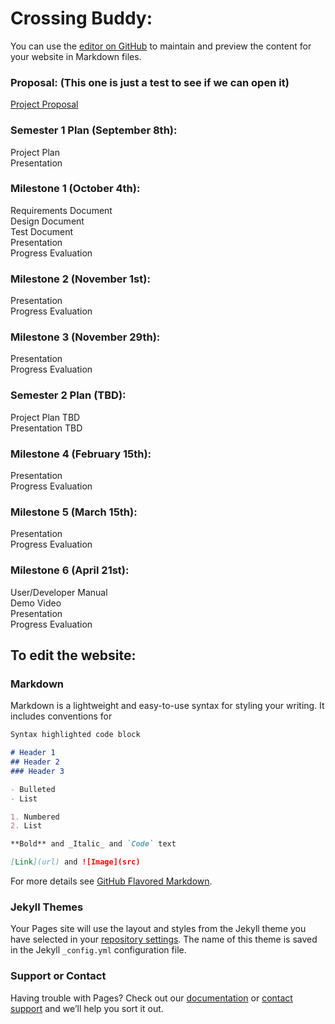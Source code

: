 # Crossing Buddy:

You can use the [editor on GitHub](https://github.com/rschwieter/CrossingBuddy/edit/gh-pages/index.md) to maintain and preview the content for your website in Markdown files.

### Proposal: (This one is just a test to see if we can open it)
[Project Proposal](https://docs.google.com/presentation/d/1ZuiCjqBRgZdMdqE8y38JPiSn66Kbp3qO/edit?usp=sharing&ouid=107477535328863637721&rtpof=true&sd=true) 

### Semester 1 Plan (September 8th):
Project Plan  
Presentation

### Milestone 1 (October 4th):
Requirements Document  
Design Document  
Test Document  
Presentation  
Progress Evaluation  

### Milestone 2 (November 1st):
Presentation  
Progress Evaluation  

### Milestone 3 (November 29th):
Presentation  
Progress Evaluation  

### Semester 2 Plan (TBD):
Project Plan TBD  
Presentation TBD  

### Milestone 4 (February 15th):
Presentation  
Progress Evaluation

### Milestone 5 (March 15th):
Presentation  
Progress Evaluation

### Milestone 6 (April 21st):
User/Developer Manual  
Demo Video  
Presentation  
Progress Evaluation  

## To edit the website:

### Markdown

Markdown is a lightweight and easy-to-use syntax for styling your writing. It includes conventions for

```markdown
Syntax highlighted code block

# Header 1
## Header 2
### Header 3

- Bulleted
- List

1. Numbered
2. List

**Bold** and _Italic_ and `Code` text

[Link](url) and ![Image](src)
```

For more details see [GitHub Flavored Markdown](https://guides.github.com/features/mastering-markdown/).

### Jekyll Themes

Your Pages site will use the layout and styles from the Jekyll theme you have selected in your [repository settings](https://github.com/rschwieter/CrossingBuddy/settings/pages). The name of this theme is saved in the Jekyll `_config.yml` configuration file.

### Support or Contact

Having trouble with Pages? Check out our [documentation](https://docs.github.com/categories/github-pages-basics/) or [contact support](https://support.github.com/contact) and we’ll help you sort it out.
